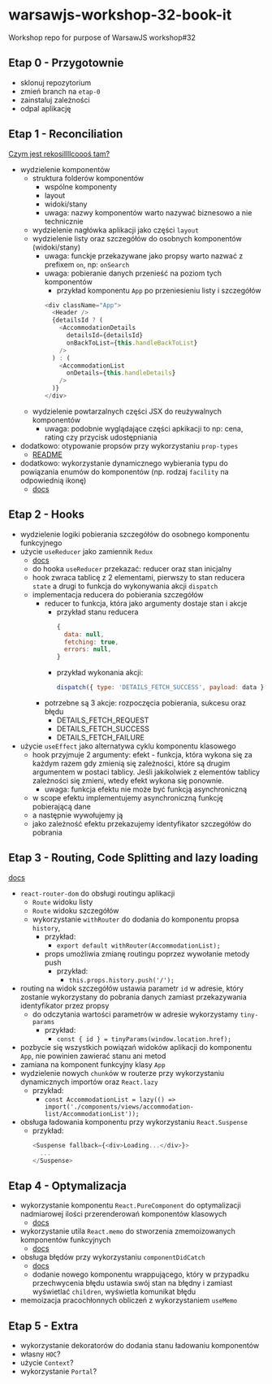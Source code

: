 # warsawjs-workshop-32-book-it
Workshop repo for purpose of WarsawJS workshop#32

## Etap 0 - Przygotownie

* sklonuj repozytorium
* zmień branch na `etap-0`
* zainstaluj zależności
* odpal aplikację

## Etap 1 - Reconciliation

[Czym jest rekosillllcoooś tam?](https://reactjs.org/docs/reconciliation.html)

* wydzielenie komponentów
  * struktura folderów komponentów
    * wspólne komponenty
    * layout
    * widoki/stany
    * uwaga: nazwy komponentów warto nazywać biznesowo a nie technicznie
  * wydzielenie nagłówka aplikacji jako części `layout`
  * wydzielenie listy oraz szczegółów do osobnych komponentów (widoki/stany)
    * uwaga: funckje przekazywane jako propsy warto nazwać z prefixem `on`, np: `onSearch`
    * uwaga: pobieranie danych przenieść na poziom tych komponentów
      * przykład komponentu `App` po przeniesieniu listy i szczegółów
      ```javascript
      <div className="App">
        <Header />
        {detailsId ? (
          <AccommodationDetails
            detailsId={detailsId}
            onBackToList={this.handleBackToList}
          />
        ) : (
          <AccommodationList
            onDetails={this.handleDetails}
          />
        )}
      </div>
      ```
  * wydzielenie powtarzalnych części JSX do reużywalnych komponentów
    * uwaga: podobnie wyglądające części apkikacji to np: cena, rating czy przycisk udostępniania
* dodatkowo: otypowanie propsów przy wykorzystaniu `prop-types`
  * [README](https://www.npmjs.com/package/prop-types)
* dodatkowo: wykorzystanie dynamicznego wybierania typu do powiązania enumów do komponentów (np. rodzaj `facility` na odpowiednią ikonę)
  * [docs](https://reactjs.org/docs/jsx-in-depth.html#choosing-the-type-at-runtime)


## Etap 2 - Hooks

* wydzielenie logiki pobierania szczegółów do osobnego komponentu funkcyjnego
* użycie `useReducer` jako zamiennik `Redux`
  * [docs](https://reactjs.org/docs/hooks-reference.html#usereducer)
  * do hooka `useReducer` przekazać: reducer oraz stan inicjalny
  * hook zwraca tablicę z 2 elementami, pierwszy to stan reducera `state` a drugi to funkcja do wykonywania akcji `dispatch`
  * implementacja reducera do pobierania szczegółów
    * reducer to funkcja, która jako argumenty dostaje stan i akcje
      * przykład stanu reducera
        ```javascript
        {
          data: null,
          fetching: true,
          errors: null,
        }
        ```
      * przykład wykonania akcji:
        ```javascript
        dispatch({ type: 'DETAILS_FETCH_SUCCESS', payload: data });
        ```
    * potrzebne są 3 akcje: rozpoczęcia pobierania, sukcesu oraz błędu
      * DETAILS_FETCH_REQUEST
      * DETAILS_FETCH_SUCCESS
      * DETAILS_FETCH_FAILURE
* użycie `useEffect` jako alternatywa cyklu komponentu klasowego
  * hook przyjmuje 2 argumenty: efekt - funkcja, która wykona się za każdym razem gdy zmienią się zależności, które są drugim argumentem w postaci tablicy. Jeśli jakikolwiek z elementów tablicy zależności się zmieni, wtedy efekt wykona się ponownie.
    * uwaga: funkcja efektu nie może być funkcją asynchroniczną
  * w scope efektu implementujemy asynchroniczną funkcję pobierającą dane
  * a następnie wywołujemy ją
  * jako zależność efektu przekazujemy identyfikator szczegółów do pobrania


## Etap 3 - Routing, Code Splitting and lazy loading
[docs](https://reactjs.org/docs/code-splitting.html)

* `react-router-dom` do obsługi routingu aplikacji
  * `Route` widoku listy
  * `Route` widoku szczegółów
  * wykorzystanie `withRouter` do dodania do komponentu propsa `history`,
    * przykład:
      * `export default withRouter(AccommodationList);`
    * props umożliwia zmianę routingu poprzez wywołanie metody push
      * przykład:
        * `this.props.history.push('/');`
* routing na widok szczegółów ustawia parametr `id` w adresie, który zostanie wykorzystany do pobrania danych zamiast przekazywania identyfikator przez propsy
  * do odczytania wartości parametrów w adresie wykorzystamy `tiny-params`
    * przykład: 
      * `const { id } = tinyParams(window.location.href);`
* pozbycie się wszystkich powiązań widoków aplikacji do komponentu `App`, nie powinien zawierać stanu ani metod
* zamiana na komponent funkcyjny klasy `App`
* wydzielenie nowych `chunk`ów w routerze przy wykorzystaniu dynamicznych importów oraz `React.lazy`
  * przykład:
    * `const AccommodationList = lazy(() => import('./components/views/accommodation-list/AccommodationList'));`
* obsługa ładowania komponentu przy wykorzystaniu `React.Suspense`
  * przykład:
    ```javascript
    <Suspense fallback={<div>Loading...</div>}>
      ...
    </Suspense>
    ```

## Etap 4 - Optymalizacja

* wykorzystanie komponentu `React.PureComponent` do optymalizacji nadmiarowej ilości przerenderowań komponentów klasowych
  * [docs](https://reactjs.org/docs/react-api.html#reactpurecomponent)
* wykorzystanie utila `React.memo` do stworzenia zmemoizowanych komponentów funkcyjnych
  * [docs](https://reactjs.org/docs/react-api.html#reactmemo)
* obsługa błędów przy wykorzystaniu `componentDidCatch`
  * [docs](https://reactjs.org/docs/react-component.html#componentdidcatch)
  * dodanie nowego komponentu wrappującego, który w przypadku przechwycenia błędu ustawia swój stan na błędny i zamiast wyświetlać `children`, wyświetla komunikat błędu
* memoizacja pracochłonnych obliczeń z wykorzystaniem `useMemo`

## Etap 5 - Extra

* wykorzystanie dekoratorów do dodania stanu ładowaniu komponentów
* własny `HOC`?
* użycie `Context`?
* wykorzystanie `Portal`?
